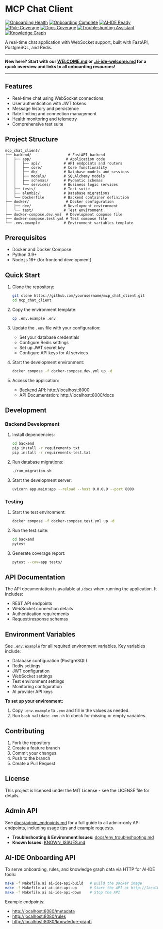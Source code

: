# MCP Chat Client

[![Onboarding Health](https://img.shields.io/badge/onboarding%20health-🌱%20fresh-brightgreen?style=flat&logo=github)](docs/onboarding.md)
[![Onboarding Complete](https://img.shields.io/badge/onboarding-✅%20complete-brightgreen?style=flat&logo=book)](docs/onboarding.md)
[![AI-IDE Ready](https://img.shields.io/badge/AI--IDE-🤖%20ready-brightgreen?style=flat&logo=robotframework)](WELCOME.md)
[![Rule Coverage](https://img.shields.io/badge/rules-📜%20100%25-brightgreen?style=flat&logo=scroll)](docs/rules_index.md)
[![Docs Coverage](https://img.shields.io/badge/docs-📚%20100%25-brightgreen?style=flat&logo=readthedocs)](docs/README.md)
[![Troubleshooting Assistant](https://img.shields.io/badge/troubleshooting-🛠️%20assistant-blue?style=flat&logo=helpdesk)](KNOWN_ISSUES.md)
[![Knowledge Graph](https://img.shields.io/badge/knowledge%20graph-🧠%20available-blueviolet?style=flat&logo=mermaid)](docs/cursor_knowledge_graph.md)

A real-time chat application with WebSocket support, built with FastAPI, PostgreSQL, and Redis.

---

**New here? Start with our [WELCOME.md](WELCOME.md) or [.ai-ide-welcome.md](.ai-ide-welcome.md) for a quick overview and links to all onboarding resources!**

---

## Features

- Real-time chat using WebSocket connections
- User authentication with JWT tokens
- Message history and persistence
- Rate limiting and connection management
- Health monitoring and telemetry
- Comprehensive test suite

## Project Structure

```
mcp_chat_client/
├── backend/                 # FastAPI backend
│   ├── app/                # Application code
│   │   ├── api/           # API endpoints and routers
│   │   ├── core/          # Core functionality
│   │   ├── db/            # Database models and sessions
│   │   ├── models/        # SQLAlchemy models
│   │   ├── schemas/       # Pydantic schemas
│   │   └── services/      # Business logic services
│   ├── tests/             # Test suite
│   ├── alembic/           # Database migrations
│   └── Dockerfile         # Backend container definition
├── docker/                 # Docker configuration
│   ├── dev/               # Development environment
│   └── test/              # Test environment
├── docker-compose.dev.yml  # Development compose file
├── docker-compose.test.yml # Test compose file
└── .env.example           # Environment variables template
```

## Prerequisites

- Docker and Docker Compose
- Python 3.9+
- Node.js 16+ (for frontend development)

## Quick Start

1. Clone the repository:
   ```bash
   git clone https://github.com/yourusername/mcp_chat_client.git
   cd mcp_chat_client
   ```

2. Copy the environment template:
   ```bash
   cp .env.example .env
   ```

3. Update the `.env` file with your configuration:
   - Set your database credentials
   - Configure Redis settings
   - Set up JWT secret key
   - Configure API keys for AI services

4. Start the development environment:
   ```bash
   docker compose -f docker-compose.dev.yml up -d
   ```

5. Access the application:
   - Backend API: http://localhost:8000
   - API Documentation: http://localhost:8000/docs

## Development

### Backend Development

1. Install dependencies:
   ```bash
   cd backend
   pip install -r requirements.txt
   pip install -r requirements-test.txt
   ```

2. Run database migrations:
   ```bash
   ./run_migration.sh
   ```

3. Start the development server:
   ```bash
   uvicorn app.main:app --reload --host 0.0.0.0 --port 8000
   ```

### Testing

1. Start the test environment:
   ```bash
   docker compose -f docker-compose.test.yml up -d
   ```

2. Run the test suite:
   ```bash
   cd backend
   pytest
   ```

3. Generate coverage report:
   ```bash
   pytest --cov=app tests/
   ```

## API Documentation

The API documentation is available at `/docs` when running the application. It includes:

- REST API endpoints
- WebSocket connection details
- Authentication requirements
- Request/response schemas

## Environment Variables

See `.env.example` for all required environment variables. Key variables include:

- Database configuration (PostgreSQL)
- Redis settings
- JWT configuration
- WebSocket settings
- Test environment settings
- Monitoring configuration
- AI provider API keys

**To set up your environment:**
1. Copy `.env.example` to `.env` and fill in the values as needed.
2. Run `bash validate_env.sh` to check for missing or empty variables.

## Contributing

1. Fork the repository
2. Create a feature branch
3. Commit your changes
4. Push to the branch
5. Create a Pull Request

## License

This project is licensed under the MIT License - see the LICENSE file for details.

## Admin API

See [docs/admin_endpoints.md](docs/admin_endpoints.md) for a full guide to all admin-only API endpoints, including usage tips and example requests.

- **Troubleshooting & Environment Issues:** [docs/env_troubleshooting.md](docs/env_troubleshooting.md)
- **Known Issues:** [KNOWN_ISSUES.md](KNOWN_ISSUES.md)

## AI-IDE Onboarding API

To serve onboarding, rules, and knowledge graph data via HTTP for AI-IDE tools:

```bash
make -f Makefile.ai ai-ide-api-build   # Build the Docker image
make -f Makefile.ai ai-ide-api-up      # Start the API at http://localhost:8080
make -f Makefile.ai ai-ide-api-down    # Stop the API
```

Example endpoints:
- [http://localhost:8080/metadata](http://localhost:8080/metadata)
- [http://localhost:8080/rules](http://localhost:8080/rules)
- [http://localhost:8080/knowledge-graph](http://localhost:8080/knowledge-graph) 